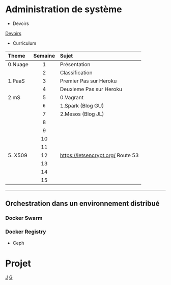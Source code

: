# Administration de système


* Devoirs

[Devoirs](DEVOIRS.md)


* Curriculum  

| Theme      | Semaine  | Sujet                                                |
|:-----------|:--------:|:-----------------------------------------------------|  
|0.Nuage     | 1        | Présentation                                         |
|            | 2        | Classification                                       |
|1.PaaS      | 3        | Premier Pas sur Heroku                               |
|            | 4        | Deuxieme Pas sur Heroku                              |
|2.mS        | 5        | 0.Vagrant                                            |
|            | `6`        | 1.Spark (Blog GU)                                  |
|            | 7        | 2.Mesos (Blog JL)                                    |
|            | 8        |                                                      |
|            | 9        |                                                      |
|            | 10       |                                                      |
|            | 11       |                                                      |
|5. X509     | 12       | https://letsencrypt.org/ Route 53                    |
|            | 13       |                                                      |
|            | 14       |                                                      |
|            | 15       |                                                      |


-------------------

## Orchestration dans un environnement distribué

### Docker Swarm

### Docker Registry
- Ceph

# Projet

[J](http://myusernamesite.wordpress.com)
[G](http://upyeahguides.wordpress.com)
